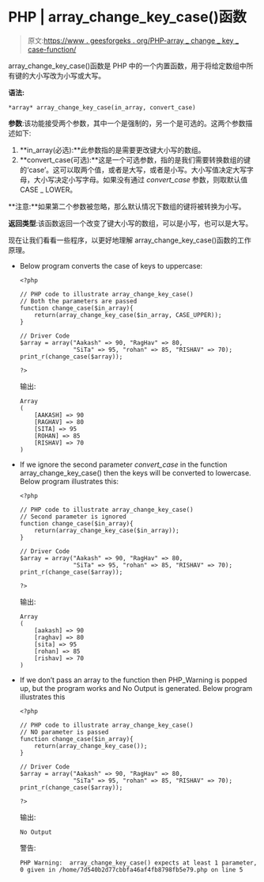 # PHP | array_change_key_case()函数

> 原文:[https://www . geesforgeks . org/PHP-array _ change _ key _ case-function/](https://www.geeksforgeeks.org/php-array_change_key_case-function/)

array_change_key_case()函数是 PHP 中的一个内置函数，用于将给定数组中所有键的大小写改为小写或大写。

**语法:**

```
*array* array_change_key_case(in_array, convert_case)
```

**参数**:该功能接受两个参数，其中一个是强制的，另一个是可选的。这两个参数描述如下:

1.  **in_array(必选):**此参数指的是需要更改键大小写的数组。
2.  **convert_case(可选):**这是一个可选参数，指的是我们需要转换数组的键的‘case’。这可以取两个值，或者是大写，或者是小写。大小写值决定大写字母，大小写决定小写字母。如果没有通过 *convert_case* 参数，则取默认值 CASE _ LOWER。

**注意:**如果第二个参数被忽略，那么默认情况下数组的键将被转换为小写。

**返回类型**:该函数返回一个改变了键大小写的数组，可以是小写，也可以是大写。

现在让我们看看一些程序，以更好地理解 array_change_key_case()函数的工作原理。

*   Below program converts the case of keys to uppercase:

    ```
    <?php

    // PHP code to illustrate array_change_key_case()
    // Both the parameters are passed
    function change_case($in_array){
        return(array_change_key_case($in_array, CASE_UPPER));
    }

    // Driver Code
    $array = array("Aakash" => 90, "RagHav" => 80, 
                   "SiTa" => 95, "rohan" => 85, "RISHAV" => 70);
    print_r(change_case($array));

    ?>
    ```

    输出:

    ```
    Array
    (
        [AAKASH] => 90
        [RAGHAV] => 80
        [SITA] => 95
        [ROHAN] => 85
        [RISHAV] => 70
    )

    ```

*   If we ignore the second parameter *convert_case* in the function array_change_key_case() then the keys will be converted to lowercase. Below program illustrates this:

    ```
    <?php

    // PHP code to illustrate array_change_key_case()
    // Second parameter is ignored
    function change_case($in_array){
        return(array_change_key_case($in_array));
    }

    // Driver Code
    $array = array("Aakash" => 90, "RagHav" => 80, 
                   "SiTa" => 95, "rohan" => 85, "RISHAV" => 70);
    print_r(change_case($array));

    ?>
    ```

    输出:

    ```
    Array
    (
        [aakash] => 90
        [raghav] => 80
        [sita] => 95
        [rohan] => 85
        [rishav] => 70
    )

    ```

*   If we don’t pass an array to the function then PHP_Warning is popped up, but the program works and No Output is generated. Below program illustrates this

    ```
    <?php

    // PHP code to illustrate array_change_key_case()
    // NO parameter is passed
    function change_case($in_array){
        return(array_change_key_case());
    }

    // Driver Code
    $array = array("Aakash" => 90, "RagHav" => 80, 
                   "SiTa" => 95, "rohan" => 85, "RISHAV" => 70);
    print_r(change_case($array));

    ?>
    ```

    输出:

    ```
    No Output

    ```

    警告:

    ```
    PHP Warning:  array_change_key_case() expects at least 1 parameter, 
    0 given in /home/7d540b2d77cbbfa46af4fb8798fb5e79.php on line 5
    ```